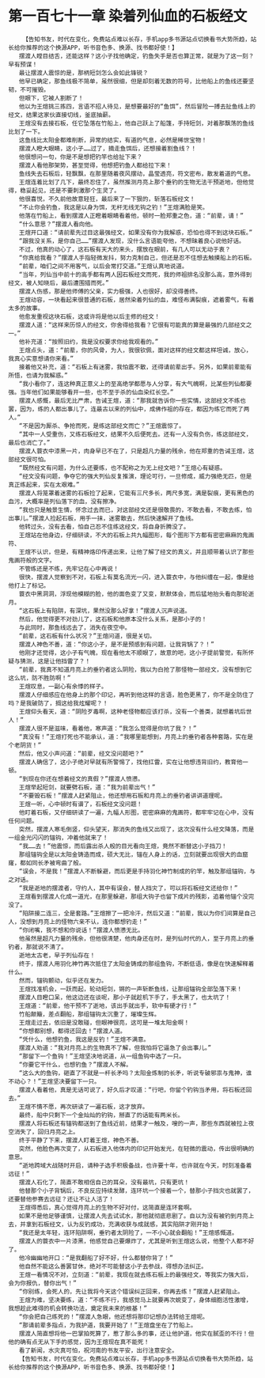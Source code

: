 # 第一百七十一章 染着列仙血的石板经文
        【告知书友，时代在变化，免费站点难以长存，手机app多书源站点切换看书大势所趋，站长给你推荐的这个换源APP，听书音色多、换源、找书都好使！】
       摆渡人瞠目结舌，还能这样？这小子找他确定，钓鱼失手是否也算正常，就是为了这一刻？早有预谋！
       最让摆渡人震惊的是，那柄短剑怎么会如此锋锐？
       他早已确定，那鱼线极不简单，虽然很细，但是却刻着无数的符号，比他船上的鱼线还要坚韧，不可摧毁。
       但眼下，它被人割断了！
       他以为王煊挑三拣四，言语不招人待见，是想要最好的“鱼饵”，然后冒险一搏去扯鱼线上的经文，结果这家伙直接切线，釜底抽薪。
       王煊没有去接石板，任它坠落在竹船上，他自己跃上了船篷，手持短剑，对着那飘荡的鱼线比划了一下。
       这鱼线比太阳金都难削断，异常的结实，有道的气息，必然是稀世宝物！
       摆渡人瞪大眼睛，这小子……过了，摘走鱼饵后，还想接着割鱼线？！
       他很想问一句，你是不是想把钓竿也给扯下来？
       摆渡人看他那架势，甚至觉得，他想把钓鱼人都给拉下来！
       鱼线失去石板后，轻飘飘，在那里随着夜风摆动，晶莹透亮，符文密布，散发着道的气息。
       王煊连着比划了几下，最终忍住了，虽然推测月亮上那个垂钓的生物无法干预逝地，但他觉得，稳妥起见，还是不要刺激那个生灵了。
       他很喜悦，不久前他故意轻狂，最后来了一下狠的，斩落石板经文！
       “不止你会钓鱼，我这是以身为饵，无杆无线无钩之钓！”王煊满脸是笑。
       他落在竹船上，看到摆渡人正瞪着眼睛看着他，顿时一脸郑重之色，道：“前辈，请！”
       “什么意思？”摆渡人看向他。
       王煊开口道：“请前辈先过目这最强经文，如果没有你为我解惑，恐怕也得不到这块石板。”
       “跟我没关系，是你自己……”摆渡人发现，没什么言语能夸他，不想昧着良心说他好话。
       不过，他真的动心了，这石板有天大的来头，摆放在眼前，有几人可以无动于衷？
       “你真给我看？”摆渡人手指轻微发抖，努力克制自己，但还是忍不住想去触摸船上的石板。
       “前辈，咱们之间不用客气，以后会常打交道。”王煊认真地说道。
       “当年，列仙当中前十的高手都有两人因石板经文而死，我的师祖排名没那么高，意外得到经文，被人知晓后，最后遭围猎而死。”
       摆渡人伤感，那是他师傅的父亲，实力极强，人也很好，却没得善终。
       王煊动容，一块看起来很普通的石板，居然染着列仙的血，难怪布满裂痕，遮着雾气，有着太多的故事。
       他愈发重视这块石板，这或许将是他以后主修的经文！
       摆渡人道：“这样来历惊人的经文，你舍得给我看？它很有可能真的算是最强的几部经文之一。”
       他补充道：“按照旧约，我是没权要求你给我观看的。”
       王煊点头，道：“前辈，你的风骨，为人，我很钦佩，面对这样的经文都这样坦诚，放心，我真心实意想请你来看。”
       接着他又补充，道：“石板上有迷雾，我怕震不散，还得请前辈出手。另外，如果前辈能有所悟，也请为我解惑。”
       “我小看你了，连这种真正意义上的至高绝学都愿与人分享，有大气魄啊，比某些列仙都要强。当年他们如果能够看开一些，也不至于杀的仙血染红长空。”
       摆渡人感慨，最后无比严肃，告诫王煊，道：“那我就告诉你一些实情，这部经文不练也罢，因为，练的人都出事儿了。连最古以来的列仙中，成佛作祖的存在，都因为练它而死了两人。”
       “不是因为厮杀、争抢而死，是练这部经文而亡？”王煊震惊了。
       “其中一人受重伤，又练石板经文，结果不久后便死去。还有一人没有负伤，练这部经文，最后也消亡了。”
       摆渡人蓑衣中漆黑一片，肉身早已不在了，只是超凡力量的残余，他在郑重的告诫王煊，这部经文很可怕。
       “既然经文有问题，为什么还要练，也不配称之为无上经文吧？”王煊心有疑惑。
       “经文没有问题，争夺它的强大列仙反复推演，理论可行，一旦修成，威力强绝无匹，但是真正练起来，实在太艰难。”
       摆渡人将笼罩着迷雾的石板捡了起来，它能有三尺多长，两尺多宽，满是裂痕，更有黑色的血污，大概率是列仙落下的血，没有擦净。
       “我也只是触景生情，怀念过去而已，对这部经文还是很敬畏的，不敢去看，不敢去练，怕出事儿。”摆渡人捡起石板，用手一抹，迷雾散去，然后快速解开了鱼线。
       他转过头，没有去看，怕自己忍不住练这经文，将自身折腾没了。
       王煊站在他身边，仔细研读，不大的石板上共九幅图形，每个图形下方都有密密麻麻的鬼画符、
       王煊不认识，但是，有精神烙印传递出来，让他了解了经文的真义，并且顺带着认识了那些鬼画符般的文字。
       不管练还是不练，先牢记在心中再说！
       很快，摆渡人觉察到不对，石板上有莫名流光一闪，进入蓑衣中，与他纠缠在一起，像是给他打上了标记。
       蓑衣中黑洞洞，浮现他模糊的脸，他的面色变了又变，默默体会，而后猛地抬头看向那轮逝月。
       “这石板上有陷阱，有深坑，果然没那么好拿！”摆渡人沉声说道。
       然后，他觉得更不对劲儿了，这石板和他原本没什么关系，是那小子的！
       与此同时，那鱼线远去了，消失在夜空中。
       “前辈，这石板有什么状况？”王煊问道，很是关切。
       摆渡人神色不善，道：“你这小子，是不是预感到有问题，让我背锅了？！”
       他刚才还觉得，这小子有气魄，现在看他太不顺眼了，故意的吧，这小子提前警觉，有所怀疑与猜测，这是让他挡雷了？！
       “前辈，我真不知道月亮上的垂钓者这么阴险，我以为白抢了那怪物一部经文，没有想到它这么坑，防不胜防啊！”
       王煊叹息，一副心有余悸的样子。
       摆渡人仔细感应在他身上的那个印记，再听到他这样的言语，脸色更黑了，你不是全防住了吗？是我破防了，搁这给我炫耀呢？！
       王煊仰头看天，道：“阴险歹毒啊，这种老怪物都应该打杀，没有一个善类，就想着坑后世人！”
       摆渡人很不是滋味，看着他，寒声道：“我怎么觉得是你坑了我？！”
       “真没有！”王煊打死也不能承认，道：“我哪里能想到，月亮上的垂钓者各种套路，实在是个老阴货！”
       然后，他又小声问道：“前辈，经文没问题吧？”
       摆渡人确信了，这小子绝对早就有所警惕了，找他扛雷，实在让他想违背旧约，教育他一顿。
       “到现在你还在想着经文的真假？”摆渡人愤懑。
       王煊举起短剑，就要劈石板，道：“我为前辈出气！”
       “不要毁石板！”摆渡人赶紧阻止，他还想用石板和月亮上的垂钓者讲讲道理呢。
       王煊一听，心中顿时有谱了，石板经文没问题！
       他盯着石板，又仔细研读了一遍，九幅人形图，密密麻麻的鬼画符，都牢牢记在心中，没有任何问题。
       突然，摆渡人寒毛倒竖，仰头望天，那消失的鱼线又出现了，这次没有什么经文降落，而是一组金光闪闪的锚钩，冲着他就来了！
       “我……去！”他震惊，而后露出杀人般的目光看向王煊，竟然不断替这小子挡刀！
       那组锚钩全是以太阳金铸造而成，硕大无比，锚在人身上的话，立刻就要出现很大的血窟窿，都如同长矛被弯曲了般。
       “误会，不是我！”摆渡人不断躲避，而后更是手持羽化神竹制成的钓竿，触及那组锚钩，与之对话。
       “我是逝地的摆渡者，守约人，其中有误会，替人挡灾了，可以将石板经文还给你！”
       王煊看到摆渡人化成一道光，在那里躲避，那组大钩子也留下成片的残影，追着他锚个没完没了。
       “陷阱接二连三，全是套路。”王煊擦了一把冷汗，然后又道：“前辈，我以为你们间算是自己人，没想到月亮上的怪物六亲不认，连你都想钓走！”
       “你闭嘴，我不想和你说话！”摆渡人愤懑无比。
       他虽然是超凡力量的残余，但他很清楚，他肉身还在时，是列仙时代的人，至于月亮上的垂钓者，那就说不清了。
       逝地太古老，早于列仙存在！
       终于，摆渡人用羽化神竹再次抵住了太阳金铸成的那组鱼钩，不断低语，像是在快速解释着什么。
       然而，锚钩颤动，似乎还在发力。
       王煊找准机会，一跃而起，轮动短剑，锵的一声斩断鱼线，让那组锚钩全部坠落下来！
       摆渡人目瞪口呆，他这边还在谈呢，那小子就趁机下手了，手太黑了，也太坑了！
       王煊道：“前辈，他干预不了逝地，该出手就出手，软中有硬才行！”
       竹船颠簸，差点翻船，那组锚钩太沉重了，璀璨生辉。
       王煊走过去，依旧是没敢碰，但眼神很亮，这可是一堆太阳金啊！
       “你想都别想，都得还回去！”摆渡人道。
       “凭什么，他想钓鱼，我这是反钓！”王煊不满意。
       摆渡人劝道：“我对月亮上的生物真不了解，但我怕将它逼急了会出事儿。”
       “那留下一个鱼钩！”王煊坚决地说道，从一组鱼钩中选了一只。
       “你要它干什么，也想钓鱼？”摆渡人不解。
       “这么大的鱼钩，砸直了不就是一杆长矛吗？太阳金炼制的长矛，听说专破邪祟与鬼神，谁不动心？！”王煊坚决要留下一只。
       摆渡人看着他，真是无话可说了，好久后才叹道：“行吧，你留个钓钩当矛用，将石板还回去。”
       王煊不情不愿，再次研读了一遍石板，这才放弃。
       最终，船中只剩下一个金灿灿的钓钩，掰直了的话能有两米长。
       摆渡人将石板还有锚钩都送到了鱼线近前，结果才一触及，嗖的一声，那些东西就被拉上夜空消失了，回归月亮之上。
       终于平静了下来，摆渡人盯着王煊，神色不善。
       突然，他脸色再次变了，从石板进入他体内的印记开始发光，在轻微的震动，传出很明确的意思。
       “逝地跨域大战随时开启，请种子选手积极备战，也许要十年，也许就在今天，时刻准备着远征！”
       摆渡人石化了，简直不敢相信自己的耳朵，没有最坑，只有更坑！
       他替那个小子背锅后，不良反应持续发酵，连环坑一个接着一个，替那小子挡灾也就罢了，还要替他参赛去远征？还让不让人活了！
       王煊得悉后，真心觉得月亮上的生物不好对付，这简直是连环套啊。
       如果不是他足够谨慎，让摆渡人先去试试水，那他就彻底悲剧了。自以为没有被钓到月亮上去，并拿到石板经文，认为反钓成功，充满收获与成就感，其实陷阱才刚开始！
       “我还是太年轻，连环陷阱啊，垂钓者太阴险了，一不小心就会翻船！”王煊感慨道。
       摆渡人的蓑衣中一片漆黑，他感觉自己要爆炸了，尤其是听到王煊这么说，他整个人都不好了。
       他冷幽幽地开口：“是我翻船了好不好，什么都替你背了！”
       他自然不能这么善罢甘休，绝对不可能替这小子去参战，得想办法纠正。
       王煊一看情况不对，立刻道：“前辈，我现在就去练石板上的最强经文，等我实力强大后，会为你报仇，替你出气！”
       “你别练，会死人的，先让我将今天这个错误纠正回来，你再去练！”摆渡人赶紧阻止。
       王煊为难，坚决要练，道：“不练不行，我感觉马上就要再次蜕变了，身体细胞活性激增，我想趁此难得的机会转换功法，奠定我未来的根基！”
       “你会把自己练死的！”摆渡人急眼，他还想将那印记想办法转给王煊呢。
       “那请前辈多指点，为我护道，我要开始了！”王煊盘坐在了竹船上。
       摆渡人简直想将他一巴掌拍死算了，惹了那么多的事，还让他护道，他实在腻歪的不行！但他的确有点无从下手的感觉，因为王煊现在真不能死！
       看了新闻，水灾真可怕，祝河南的书友平安，出行注意安全。
       【告知书友，时代在变化，免费站点难以长存，手机app多书源站点切换看书大势所趋，站长给你推荐的这个换源APP，听书音色多、换源、找书都好使！】